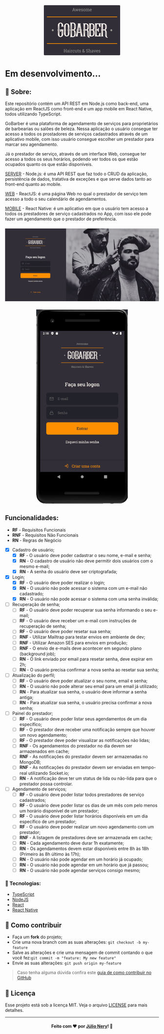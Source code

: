 <h3 align="center">
    <img alt="Logo" title="#logo" width="250px" src="https://raw.githubusercontent.com/julionery/docs/12512ed22b35576b0e8e5b8d409f89fa3a50b7d8/GoBarber/logo.svg">
</h3>

# Em desenvolvimento...

## :page_with_curl: Sobre:

Este repositório contém um API REST em Node.js como back-end, uma aplicação em ReactJS como front-end e um app mobile em React Native, todos utilizando TypeScript.

GoBarber é uma plataforma de agendamento de serviços para proprietários de barbearias ou salões de beleza. Nessa aplicação o usuário consegue ter acesso a todos os prostadores de serviços cadastrados através de um aplicativo mobile, com isso usuário consegue escolher um prestador para marcar seu agendamento.

Já o prestador de serviço, através de um interface Web, consegue ter acesso a todos os seus horários, podendo ver todos os que estão ocupados quanto os que estão disponíveis.

[SERVER](https://github.com/julionery/gobarber-node-react-reactnative/tree/master/server) - Node.js: é uma API REST que faz todo o CRUD da aplicação, persistência de dados, tratativa de exceções e que serve dados tanto ao front-end quanto ao mobile.

[WEB](https://github.com/julionery/gobarber-node-react-reactnative/tree/master/web) - ReactJS: é uma página Web no qual o prestador de serviço tem acesso a todo o seu calendário de agendamentos.

[MOBILE](https://github.com/julionery/gobarber-node-react-reactnative/tree/master/mobile) - React Native: é um aplicativo em que o usuário tem acesso a todos os prestadores de serviço cadastrados no App, com isso ele pode fazer um agendamento que o prestador de preferência.

<h3 align="center">
    <img alt="Web" title="Web" src="https://github.com/julionery/docs/blob/master/GoBarber/gobarber-signup.gif?raw=true">
</h3>  

<h3 align="center">
    <img alt="Mobile" title="Mobile" width="300px" src="https://github.com/julionery/docs/blob/master/GoBarber/gobarber-signup-mobile.gif?raw=true?">
</h3>  

## Funcionalidades:
- **RF** - Requisitos Funcionais
- **RNF** - Requisitos Não Funcionais
- **RN** - Regras de Negócio

- [x] Cadastro de usuário;
  - [x] **RF** - O usuário deve poder cadastrar o seu nome, e-mail e senha;
  - [x] **RN** - O cadastro de usuário não deve permitir dois usuários com o mesmo e-mail;
  - [x] **RN** - A senha do usuário deve ser criptografada;
- [x] Login;
  - [x] **RF** - O usuário deve poder realizar o login;
  - [x] **RN** - O usuário não pode acessar o sistema com um e-mail não cadastrado;
  - [x] **RN** - O usuário não pode acessar o sistema com uma senha inválida;
- [ ] Recuperação de senha;
  - [ ] **RF** - O usuário deve poder recuperar sua senha informando o seu e-mail;
  - [ ] **RF** - O usuário deve receber um e-mail com instruções de recuperação de senha;
  - [ ] **RF** - O usuário deve poder resetar sua senha;
  - [ ] **RNF** - Utilizar Mailtrap para testar envios em ambiente de dev;
  - [ ] **RNF** - Utilizar Amazon SES para envios em produção;
  - [ ] **RNF** - O envio de e-mails deve acontecer em segundo plano (background job);
  - [ ] **RN** - O link enviado por email para resetar senha, deve expirar em 2h;
  - [ ] **RN** - O usuário precisa confirmar a nova senha ao resetar sua senha;
- [ ] Atualização do perfil;
  - [ ] **RF** - O usuário deve poder atualizar o seu nome, email e senha;
  - [ ] **RN** - O usuário não pode alterar seu email para um email já utilizado;
  - [ ] **RN** - Para atualizar sua senha, o usuário deve informar a senha antiga;
  - [ ] **RN** - Para atualizar sua senha, o usuário precisa confirmar a nova senha;
- [ ] Painel do prestador;
  - [ ] **RF** - O usuário deve poder listar seus agendamentos de um dia específico;
  - [ ] **RF** - O prestador deve receber uma notificação sempre que houver um novo agendamento;
  - [ ] **RF** - O prestador deve poder visualizar as notificações não lidas;
  - [ ] **RNF** - Os agendamentos do prestador no dia devem ser armazenados em cache;
  - [ ] **RNF** - As notificações do prestador devem ser armazenadas no MongoDB;
  - [ ] **RNF** - As notificações do prestador devem ser enviadas em tempo-real utilizando Socket.io;
  - [ ] **RN** - A notificação deve ter um status de lida ou não-lida para que o prestador possa controlar.
- [ ] Agendamento de serviços;
  - [ ] **RF** - O usuário deve poder listar todos prestadores de serviço cadastrados;
  - [ ] **RF** - O usuário deve poder listar os dias de um mês com pelo menos um horário disponível de um prestador;
  - [ ] **RF** - O usuário deve poder listar horários disponíveis em um dia específico de um prestador;
  - [ ] **RF** - O usuário deve poder realizar um novo agendamento com um prestador;
  - [ ] **RNF** - A listagem de prestadores deve ser armazenada em cache;
  - [ ] **RN** - Cada agendamento deve durar 1h exatamente;
  - [ ] **RN** - Os agendamentos devem estar disponíveis entre 8h às 18h (Primeiro às 8h último às 17h);
  - [ ] **RN** - O usuário não pode agendar em um horário já ocupado;
  - [ ] **RN** - O usuário não pode agendar em um horário que já passou;
  - [ ] **RN** - O usuário não pode agendar serviços consigo mesmo;

### :rocket: Tecnologias:
- [TypeScript](https://www.typescriptlang.org/)
- [NodeJS](https://nodejs.org/en/)
- [React](https://reactjs.org/ "ReactJS")
- [React Native](https://reactnative.dev/ "React Native")
 
<i id="contribuir"></i>

## :link: Como contribuir

- Faça um **fork** do projeto;
- Crie uma nova branch com as suas alterações: `git checkout -b my-feature`
- Salve as alterações e crie uma mensagem de commit contando o que você fez:`git commit -m "feature: My new feature"`
- Envie as suas alterações: `git push origin my-feature`

> Caso tenha alguma dúvida confira este [guia de como contribuir no GitHub](https://github.com/firstcontributions/first-contributions)

## :memo: Licença
Esse projeto está sob a licença MIT. Veja o arquivo [LICENSE](LICENSE) para mais detalhes.


---

<h4 align="center">
    Feito com ❤ por <a href="https://www.linkedin.com/in/julio-nery/" target="_blank">Júlio Nery</a>!
    <g-emoji class="g-emoji" alias="wave" fallback-src="https://github.githubassets.com/images/icons/emoji/unicode/1f44b.png">👋</g-emoji>
</h4>
